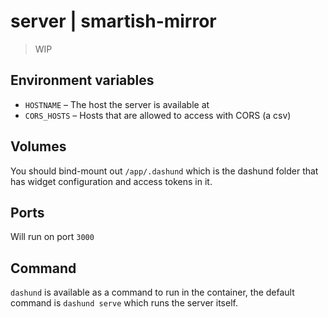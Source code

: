 # server | smartish-mirror

> WIP

## Environment variables

- `HOSTNAME` – The host the server is available at
- `CORS_HOSTS` – Hosts that are allowed to access with CORS (a csv)

## Volumes

You should bind-mount out `/app/.dashund` which is the dashund folder
that has widget configuration and access tokens in it.

## Ports

Will run on port `3000`

## Command

`dashund` is available as a command to run in the container,
the default command is `dashund serve` which runs the server itself.
